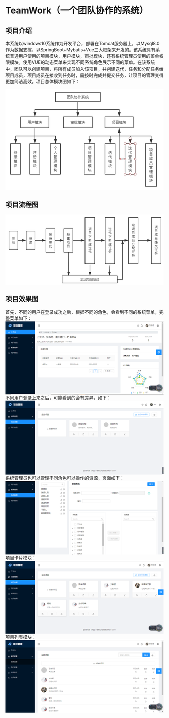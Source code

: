 # TeamWork（一个团队协作的系统）
## 项目介绍
本系统以windows10系统作为开发平台，部署在Tomcat服务器上，以Mysql8.0作为数据支撑，以SpringBoot+Mybatis+Vue三大框架来开发的。该系统具有系统普通用户使用的项目模块，用户模块，审批模块，还有系统管理员使用的菜单权限模块。使用VUE的动态菜单来实现不同系统角色展示不同的菜单。在该系统中，团队可以创建项目，将所有成员加入该项目，并创建迭代，任务和分配任务给项目成员，项目成员在接收到任务时，需按时完成并提交任务，让项目的管理变得更加简洁高效。项目总体模块图如下：

<img src="https://github.com/zmq-git/TeamWork/blob/eefab58d299179da2475553b609ad2d6cffe396e/images/1.png" align="center">

## 项目流程图
<img src="https://github.com/zmq-git/TeamWork/blob/3c0f326fd7308cdae2267dd46a94a5f3bde7ecfe/images/2.png" align="center">

## 项目效果图
首先，不同的用户在登录成功之后，根据不同的角色，会看到不同的系统菜单，完整菜单如下：
<img src="https://github.com/zmq-git/TeamWork/blob/465a0eb9f148d7478a86efc48374a5d4338a4ed3/images/3.png" align="center">
不同用户登录上来之后，可能看到的会有差异，如下：
<img src="https://github.com/zmq-git/TeamWork/blob/c813e07e297de7d670c68e0ea61e0ae3a6631fdd/images/7.jpg" align="center">
系统管理员也可以管理不同角色可以操作的资源，页面如下：
<img src="https://github.com/zmq-git/TeamWork/blob/2b9b890e56f3b0185995ca3e317b6b4441a6fdc9/images/8.png" align="center">
项目卡片模块：
<img src="https://github.com/zmq-git/TeamWork/blob/465a0eb9f148d7478a86efc48374a5d4338a4ed3/images/4.png" align="center">
项目列表模块：
<img src="https://github.com/zmq-git/TeamWork/blob/465a0eb9f148d7478a86efc48374a5d4338a4ed3/images/5.png" align="center">
